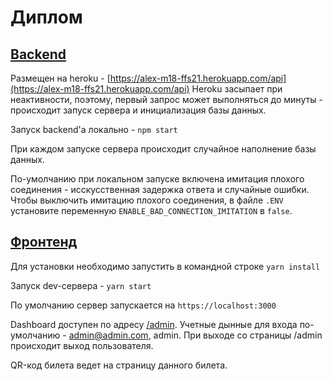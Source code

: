 # Диплом

## [Backend](https://github.com/Alex-m18/ffs21/tree/backend)
Размещен на heroku - [https://alex-m18-ffs21.herokuapp.com/api](https://alex-m18-ffs21.herokuapp.com/api)
Heroku засыпает при неактивности, поэтому, первый запрос может выполняться до минуты - происходит запуск сервера и инициализация базы данных.

Запуск backend'а локально - `npm start`

При каждом запуске сервера происходит случайное наполнение базы данных.

По-умолчанию при локальном запуске включена имитация плохого соединения - исскусственная задержка ответа и случайные ошибки.
Чтобы выключить имитацию плохого соединения, в файле `.ENV` установите переменную `ENABLE_BAD_CONNECTION_IMITATION` в `false`.

## [Фронтенд](https://github.com/Alex-m18/ffs21)

Для установки необходимо запустить в командной строке `yarn install`

Запуск dev-сервера - `yarn start`

По умолчанию сервер запускается на `https://localhost:3000`

Dashboard доступен по адресу [/admin](https://alex-m18.github.com/ffs21). Учетные дынные для входа по-умолчанию - admin@admin.com, admin. При выходе со страницы /admin происходит выход пользователя.

QR-код билета ведет на страницу данного билета.